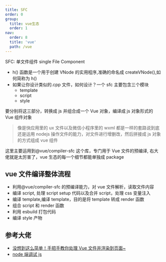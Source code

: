 ```yaml
---
title: SFC
order: 0
group:
  title: vue生态
  order: 1
nav:
  order: 8
  title: 'vue'
  path: /vue
---
```


SFC: 单文件组件 single File Component

- h() 函数是一个用于创建 VNode 的实用程序,准确的命名成 createVNode(),如何简称为 h()
- 如果让你设计类似的.cpp 文件，如何设计？一个 sfc 主要包含三个模块
  - template
  - script
  - style

要分别将这三部分，转换成 js 并组合成一个 Vue 对象，编译成 js 对象形式的 Vue 组件对象

> 像是快应用里的 ux 文件以及微信小程序里的 wxml 都是一样的套路说到底还是运用 nodejs 操作文件的能力，对文件进行增删改，然后拼接成 js 对象的方式组成 vue 组件

这里主要运用到@vue/compiler-sfc 这个库，专门用于 Vue 文件的预编译, 右大佬就是太厉害了，vue 生态的每一个细节都能单独成 package

## vue 文件编译整体流程

- 利用@vue/compiler-sfc 的预编译能力，对 vue 文件解析，读取文件内容
- 编译 script, 处理 script setup 代码以及合并 script，处理 css 变量注入
- 编译 template,编译 template，目的是将 template 转成 render 函数
- 组合 script 和 render 函数
- 利用 esbuild 打包代码
- 编译 style 产物

## 参考大佬

- [没想到这么简单！手把手教你处理 Vue 文件并渲染到页面~](https://mp.weixin.qq.com/s/buEAaIpiP57MP6dEjODDzQ)
- [node 端调试 js](https://www.php.cn/js-tutorial-482802.html)
